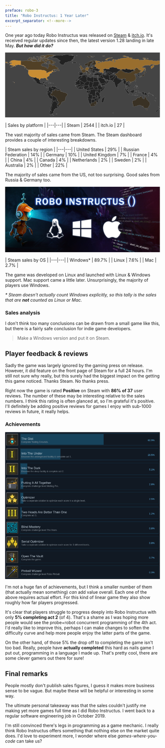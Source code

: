 ```yaml
---
preface: robo-3
title: "Robo Instructus: 1 Year Later"
excerpt_separator: <!--more-->
---
```

One year ago today Robo Instructus was released on [Steam](https://store.steampowered.com/app/1032170) & [itch.io](https://bigabgames.itch.io/robo-instructus). It's received regular updates since then, the latest version 1.28 landing in late May. **_But how did it do?_**

![](/assets/2020-07-16/sales-heatmap.png "Steam sales heatmap")
<!--more-->

| Sales by platform |
|---|---|
| Steam | 2544 |
| itch.io | 27 |

The vast majority of sales came from Steam. The Steam dashboard provides a couple of interesting breakdowns.

| Steam sales by region |
|---|---|
| United States | 29% |
| Russian Federation | 14% |
| Germany | 10% |
| United Kingdom | 7% |
| France | 4% |
| China | 4% |
| Canada | 4% |
| Netherlands | 2% |
| Sweden | 2% |
| Australia | 2% |
| Other | 22% |

The majority of sales came from the US, not too surprising. Good sales from Russia & Germany too.

![](/assets/2020-07-16/os.jpg)

| Steam sales by OS |
|---|---|
| Windows* | 89.7% |
| Linux | 7.6% |
| Mac | 2.7% |

The game was developed on Linux and launched with Linux & Windows support. Mac support came a little later. Unsurprisingly, the majority of players use Windows. 

_* Steam doesn't actually count Windows explicitly, so this tally is the sales that are **not** counted as Linux or Mac._

### Sales analysis
I don't think too many conclusions can be drawn from a small game like this, but there is a fairly safe conclusion for indie game developers.

> Make a Windows version and put it on Steam.

## Player feedback & reviews
Sadly the game was largely ignored by the gaming press on release. However, it did feature on the front page of Steam for a full 24 hours. I'm still not sure why really, but this surely had the biggest impact on the getting this game noticed. Thanks Steam. No thanks press.

Right now the game is rated **Positive** on Steam with **86% of 37** user reviews. The number of these may be interesting relative to the sales numbers. I think this rating is often glanced at, so I'm grateful it's positive. I'll definitely be adding positive reviews for games I enjoy with sub-1000 reviews in future, it really helps.

### Achievements
![](/assets/2020-07-16/cheevos.png "It's hard")

I'm not a huge fan of achievements, but I think a smaller number of them (that actually mean something) _can_ add value overall. Each one of the above requires actual effort. For this kind of linear game they also show roughly how far players progressed.

It's clear that players struggle to progress deeply into Robo Instructus with only **5% completing act 2** (of 4). That's a shame as I was hoping more people would see the probe+robot concurrent programming of the 4th act. I'd really like to improve this, perhaps I can make changes to soften the difficulty curve and help more people enjoy the latter parts of the game.

On the other hand, of those 5% the drop off to completing the game isn't too bad. Really, people have **actually completed** this hard as nails game I put out, programming in a language I made up. That's pretty cool, there are some clever gamers out there for sure!

## Final remarks
People mostly don't publish sales figures, I guess it makes more business sense to be vague. But maybe these will be helpful or interesting in some way. 

The ultimate personal takeaway was that the sales couldn't justify me making yet more games full time as I did Robo Instructus. I went back to a regular software engineering job in October 2019.

I'm still convinced there's legs in programming as a game mechanic. I really think Robo Instructus offers something that nothing else on the market quite does. I'd love to experiment more, I wonder where else _games-where-you-code_ can take us?

